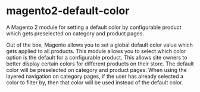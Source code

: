 # magento2-default-color

A Magento 2 module for setting a default color by configurable product which gets preselected on category and product pages.

Out of the box, Magento allows you to set a global default color value which gets applied to all products. This module allows you to select which color option is the default for a configurable product. This allows site owners to better display certain colors for different products on their store. The default color will be preselected on category and product pages. When using the layered navigation on category pages, if the user has already selected a color to filter by, then that color will be used instead of the default color.
